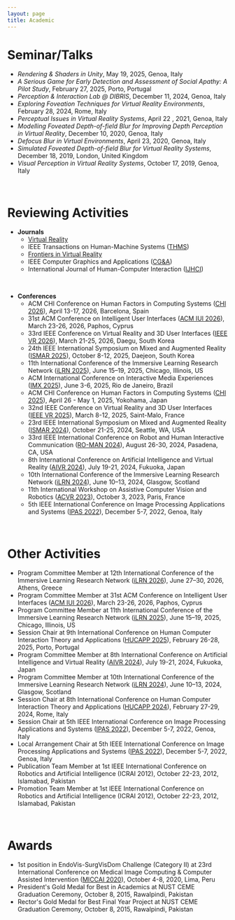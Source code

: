 ```yaml
---
layout: page
title: Academic
---
```


# Seminar/Talks
- *Rendering & Shaders in Unity*, May 19, 2025, Genoa, Italy
- *A Serious Game for Early Detection and Assessment of Social Apathy: A Pilot Study*, February 27, 2025, Porto, Portugal
- *Perception & Interaction Lab @ DIBRIS*, December 11, 2024, Genoa, Italy
- *Exploring Foveation Techniques for Virtual Reality Environments*, February 28, 2024, Rome, Italy
- *Perceptual Issues in Virtual Reality Systems*, April 22 , 2021, Genoa, Italy
- *Modelling Foveated Depth-of-field Blur for Improving Depth Perception in Virtual Reality*, December 10, 2020, Genoa, Italy
- *Defocus Blur in Virtual Environments*, April 23, 2020, Genoa, Italy
- *Simulated Foveated Depth-of-field Blur for Virtual Reality Systems*, December 18, 2019, London, United Kingdom
- *Visual Perception in Virtual Reality Systems*, October 17, 2019, Genoa, Italy

<br>

# Reviewing Activities
- **Journals**
  - [Virtual Reality](https://link.springer.com/journal/10055)
  - IEEE Transactions on Human-Machine Systems ([THMS](https://www.ieeesmc.org/publications/transactions-on-human-machine-systems/))
  - [Frontiers in Virtual Reality](https://www.frontiersin.org/journals/virtual-reality)
  - IEEE Computer Graphics and Applications ([CG&A](https://www.computer.org/csdl/magazine/cg))
  - International Journal of Human-Computer Interaction ([IJHCI](https://www.tandfonline.com/journals/hihc20))

<br>

- **Conferences**
  - ACM CHI Conference on Human Factors in Computing Systems ([CHI 2026](https://chi2026.acm.org/)), April 13-17, 2026, Barcelona, Spain
  - 31st ACM Conference on Intelligent User Interfaces ([ACM IUI 2026](https://iui.acm.org/2026/)), March 23-26, 2026, Paphos, Cyprus
  - 33rd IEEE Conference on Virtual Reality and 3D User Interfaces ([IEEE VR 2026](https://ieeevr.org/2026/)), March 21-25, 2026, Daegu, South Korea
  - 24th IEEE International Symposium on Mixed and Augmented Reality ([ISMAR 2025](https://www.ieeeismar.net/2025/)), October 8-12, 2025, Daejeon, South Korea 
  - 11th International Conference of the Immersive Learning Research Network ([iLRN 2025](https://www.immersivelrn.org/ilrn2025/home/)), June 15–19, 2025, Chicago, Illinois, US
  - ACM International Conference on Interactive Media Experiences ([IMX 2025](https://imx.acm.org/2025/)), June 3-6, 2025, Rio de Janeiro, Brazil
  - ACM CHI Conference on Human Factors in Computing Systems ([CHI 2025](https://chi2025.acm.org/)), April 26 - May 1, 2025, Yokohama, Japan
  - 32nd IEEE Conference on Virtual Reality and 3D User Interfaces ([IEEE VR 2025](https://ieeevr.org/2025/)), March 8-12, 2025, Saint-Malo, France
  - 23rd IEEE International Symposium on Mixed and Augmented Reality ([ISMAR 2024](https://www.ieeeismar.net/2024/)), October 21-25, 2024, Seattle, WA, USA 
  - 33rd IEEE International Conference on Robot and Human Interactive Communication ([RO-MAN 2024](https://www.ro-man2024.org/)), August 26-30, 2024, Pasadena, CA, USA 
  - 8th International Conference on Artificial Intelligence and Virtual Reality ([AIVR 2024](https://aivr.org/)), July 19-21, 2024, Fukuoka, Japan
  - 10th International Conference of the Immersive Learning Research Network ([iLRN 2024](https://www.immersivelrn.org/ilrn2024/)), June 10–13, 2024, Glasgow, Scotland
  - 11th International Workshop on Assistive Computer Vision and Robotics ([ACVR 2023](https://iplab.dmi.unict.it/acvr2023/)), October 3, 2023, Paris, France
  - 5th IEEE International Conference on Image Processing Applications and Systems ([IPAS 2022](https://ipas.ieee.tn/)), December 5-7, 2022, Genoa, Italy

<br>

# Other Activities
- Program Committee Member at 12th International Conference of the Immersive Learning Research Network ([iLRN 2026](https://www.immersivelrn.org/ilrn2026/home/)), June 27–30, 2026, Athens, Greece
- Program Committee Member at 31st ACM Conference on Intelligent User Interfaces ([ACM IUI 2026](https://iui.acm.org/2026/)), March 23-26, 2026, Paphos, Cyprus
- Program Committee Member at 11th International Conference of the Immersive Learning Research Network ([iLRN 2025](https://www.immersivelrn.org/ilrn2025/home/)), June 15–19, 2025, Chicago, Illinois, US
- Session Chair at 9th International Conference on Human Computer Interaction Theory and Applications ([HUCAPP 2025](https://hucapp.scitevents.org/?y=2025)), February 26-28, 2025, Porto, Portugal
- Program Committee Member at 8th International Conference on Artificial Intelligence and Virtual Reality ([AIVR 2024](https://aivr.org/)), July 19-21, 2024, Fukuoka, Japan
- Program Committee Member at 10th International Conference of the Immersive Learning Research Network ([iLRN 2024](https://www.immersivelrn.org/ilrn2024/)), June 10–13, 2024, Glasgow, Scotland
- Session Chair at 8th International Conference on Human Computer Interaction Theory and Applications ([HUCAPP 2024](https://hucapp.scitevents.org/?y=2024)), February 27-29, 2024, Rome, Italy
- Session Chair at 5th IEEE International Conference on Image Processing Applications and Systems ([IPAS 2022](https://ipas.ieee.tn/)), December 5-7, 2022, Genoa, Italy
- Local Arrangement Chair at 5th IEEE International Conference on Image Processing Applications and Systems ([IPAS 2022](https://ipas.ieee.tn/)), December 5-7, 2022, Genoa, Italy
- Publication Team Member at 1st IEEE International Conference on Robotics and Artificial Intelligence (ICRAI 2012), October 22-23, 2012, Islamabad, Pakistan
- Promotion Team Member at 1st IEEE International Conference on Robotics and Artificial Intelligence (ICRAI 2012), October 22-23, 2012, Islamabad, Pakistan

<br>

# Awards
- 1st position in EndoVis-SurgVisDom Challenge (Category II) at 23rd International Conference on Medical Image Computing & Computer Assisted Intervention ([MICCAI 2020](https://miccai2020.org/en/)), October 4-8, 2020, Lima, Peru
- President's Gold Medal for Best in Academics at NUST CEME Graduation Ceremony, October 8, 2015, Rawalpindi, Pakistan
- Rector's Gold Medal for Best Final Year Project at NUST CEME Graduation Ceremony, October 8, 2015, Rawalpindi, Pakistan
